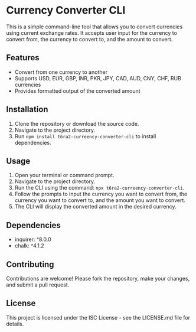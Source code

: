 # Currency Converter CLI

This is a simple command-line tool that allows you to convert currencies using current exchange rates. It accepts user input for the currency to convert from, the currency to convert to, and the amount to convert.

## Features

- Convert from one currency to another
- Supports USD, EUR, GBP, INR, PKR, JPY, CAD, AUD, CNY, CHF, RUB currencies
- Provides formatted output of the converted amount

## Installation

1. Clone the repository or download the source code.
2. Navigate to the project directory.
3. Run `npm install t6ra2-curreency-converter-cli` to install dependencies.

## Usage

1. Open your terminal or command prompt.
2. Navigate to the project directory.
3. Run the CLI using the command: `npx t6ra2-curreency-converter-cli`.
4. Follow the prompts to input the currency you want to convert from, the currency you want to convert to, and the amount you want to convert.
5. The CLI will display the converted amount in the desired currency.

## Dependencies

- inquirer: ^8.0.0
- chalk: ^4.1.2

## Contributing

Contributions are welcome! Please fork the repository, make your changes, and submit a pull request.

## License

This project is licensed under the ISC License - see the LICENSE.md file for details.
